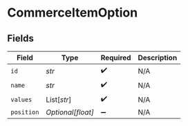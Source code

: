 # CommerceItemOption


## Fields

| Field              | Type               | Required           | Description        |
| ------------------ | ------------------ | ------------------ | ------------------ |
| `id`               | *str*              | :heavy_check_mark: | N/A                |
| `name`             | *str*              | :heavy_check_mark: | N/A                |
| `values`           | List[*str*]        | :heavy_check_mark: | N/A                |
| `position`         | *Optional[float]*  | :heavy_minus_sign: | N/A                |